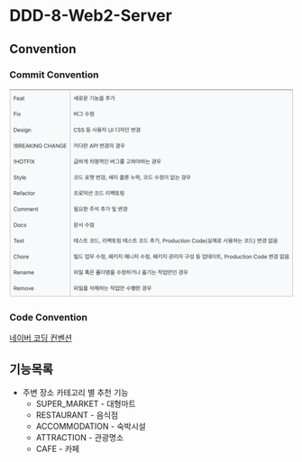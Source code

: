 # DDD-8-Web2-Server

## Convention

### Commit Convention

![](images/commit_convention.png)

### Code Convention

[네이버 코딩 컨벤션](https://naver.github.io/hackday-conventions-java/#_intellij)

## 기능목록

- 주변 장소 카테고리 별 추천 기능
    - SUPER_MARKET - 대형마트
    - RESTAURANT - 음식점
    - ACCOMMODATION - 숙박시설
    - ATTRACTION - 관광명소
    - CAFE - 카페